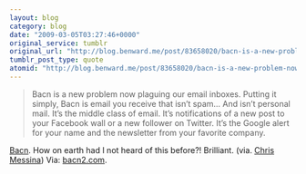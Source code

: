 ```yaml
---
layout: blog
category: blog
date: "2009-03-05T03:27:46+0000"
original_service: tumblr
original_url: "http://blog.benward.me/post/83658020/bacn-is-a-new-problem-now-plaguing-our-email"
tumblr_post_type: quote
atomid: "http://blog.benward.me/post/83658020/bacn-is-a-new-problem-now-plaguing-our-email"
---
```

> Bacn is a new problem now plaguing our email inboxes. Putting it simply, Bacn is email you receive that isn’t spam… And isn’t personal mail. It’s the middle class of email. It’s notifications of a new post to your Facebook wall or a new follower on Twitter. It’s the Google alert for your name and the newsletter from your favorite company.

<a href="http://www.bacn2.com/">Bacn</a>. How on earth had I not heard of this before?! Brilliant. (via. [Chris Messina](http://factoryjoe.com/blog/2009/03/04/how-to-use-twimailer-securely/))
Via: [bacn2.com](http://www.bacn2.com/).